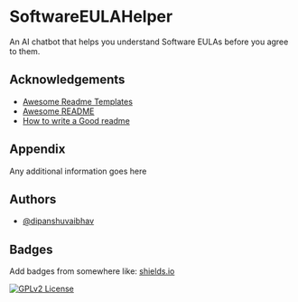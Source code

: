 
# SoftwareEULAHelper

An AI chatbot that helps you understand Software EULAs before you agree to them.


## Acknowledgements

 - [Awesome Readme Templates](https://awesomeopensource.com/project/elangosundar/awesome-README-templates)
 - [Awesome README](https://github.com/matiassingers/awesome-readme)
 - [How to write a Good readme](https://bulldogjob.com/news/449-how-to-write-a-good-readme-for-your-github-project)


## Appendix

Any additional information goes here


## Authors

- [@dipanshuvaibhav](https://www.https://github.com/dipanshuvaibhav/)
## Badges

Add badges from somewhere like: [shields.io](https://shields.io/)


[![GPLv2 License](https://img.shields.io/badge/License-GPL%20v2-yellow.svg)](https://www.gnu.org/licenses/old-licenses/gpl-2.0.en.html)

